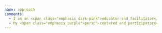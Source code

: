 ```yaml
---
name: approach
comments:
  - I am an <span class="emphasis dark-pink">educator and facilitator</span> for youth and adults, specialising in work on <span class="emphasis purple">sex, sexuality and relationships</span>. I believe that everyone has the right to <span class="emphasis light-pink">safe, healthy and pleasurable</span> sexual experiences – as well as the right to determine for themselves what those terms mean.
  - My <span class="emphasis purple">person-centered and participatory</span> approach <span class="emphasis dark-pink">empowers people</span> with the knowledge and confidence to make informed, responsible choices; <span class="emphasis light-pink">encourages critical thinking</span>; and creates <span class="emphasis dark-pink">open, comfortable spaces</span> where people can reflect, share and learn.
---
```

